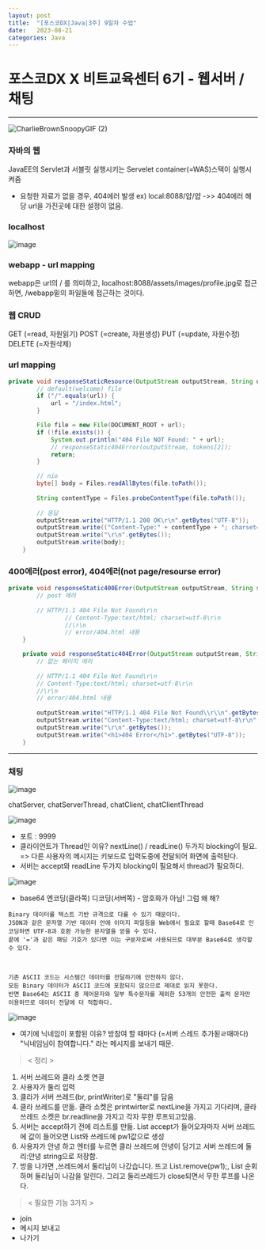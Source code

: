 ```yaml
---
layout: post
title:  "[포스코DX|Java|3주] 9일차 수업"
date:   2023-08-21
categories: Java
---
```


# 포스코DX X 비트교육센터 6기 - 웹서버 / 채팅 

--- 

![CharlieBrownSnoopyGIF (2)](https://github.com/talkingOrange/talkingOrange.github.io/assets/88815795/852c2ed2-1d3f-434d-b89a-be629e479bf8)

### 자바의 웹

 JavaEE의 Servlet과 서블릿 실행시키는 Servelet container(=WAS)스택이 실행시켜줌 


 - 요청한 자료가 없을 경우, 404에러 발생 ex) local:8088/얍/얍 ->> 404에러 해당 url을 가진곳에 대한 설정이 없음.

### localhost

![image](https://github.com/talkingOrange/talkingOrange.github.io/assets/88815795/eae7365e-cccf-4bcc-8bcf-a5691298f983)

### webapp - url mapping

webapp은 url의 / 를 의미하고, localhost:8088/assets/images/profile.jpg로 접근하면, /webapp밑의 파일들에 접근하는 것이다.


### 웹 CRUD

GET (=read, 자원읽기)
POST (=create, 자원생성)
PUT (=update, 자원수정)
DELETE (=자원삭제)

### url mapping

```java
private void responseStaticResource(OutputStream outputStream, String url, String protocol) throws IOException {
		// default(welcome) file
		if ("/".equals(url)) {
			url = "/index.html";
		}

		File file = new File(DOCUMENT_ROOT + url);
		if (!file.exists()) {
			System.out.println("404 File NOT Found: " + url);
			// responseStatic404Error(outputStream, tokens[2]);
			return;
		}

		// nio
		byte[] body = Files.readAllBytes(file.toPath());
		
		String contentType = Files.probeContentType(file.toPath());
		
		// 응답
		outputStream.write("HTTP/1.1 200 OK\r\n".getBytes("UTF-8"));
		outputStream.write(("Content-Type:" + contentType + "; charset=utf-8\r\n").getBytes("UTF-8"));
		outputStream.write("\r\n".getBytes());
		outputStream.write(body);
	}
```

### 400에러(post error), 404에러(not page/resourse error)

```java
private void responseStatic400Error(OutputStream outputStream, String string) {
		// post 에러
		
		// HTTP/1.1 404 File Not Found\r\n
				// Content-Type:text/html; charset=utf-8\r\n
				//\r\n
				// error/404.html 내용
	}

	private void responseStatic404Error(OutputStream outputStream, String protocol) throws IOException {
		// 없는 페이지 에러
		
		// HTTP/1.1 404 File Not Found\r\n
		// Content-Type:text/html; charset=utf-8\r\n
		//\r\n
		// error/404.html 내용
		
		outputStream.write("HTTP/1.1 404 File Not Found\\r\\n".getBytes("UTF-8"));
		outputStream.write("Content-Type:text/html; charset=utf-8\r\n".getBytes("UTF-8"));
		outputStream.write("\r\n".getBytes());
		outputStream.write("<h1>404 Error</h1>".getBytes("UTF-8"));
	}
```

---

### 채팅

![image](https://github.com/talkingOrange/talkingOrange.github.io/assets/88815795/7602959a-4210-4b88-80ec-f40f59dd5f30)

chatServer, chatServerThread, chatClient, chatClientThread

![image](https://github.com/talkingOrange/talkingOrange.github.io/assets/88815795/64480049-546f-445d-b559-a8ce2f413281)

* 포트 : 9999
* 클라이언트가 Thread인 이유? nextLine() / readLine() 두가지 blocking이 필요. => 다른 사용자의 메시지는 키보드로 입력도중에 전달되어 화면에 출력된다.
* 서버는 accept와 readLine 두가지 blocking이 필요해서 thread가 필요하다. 


![image](https://github.com/talkingOrange/talkingOrange.github.io/assets/88815795/7bc2a22d-dcdc-4bd5-8bc3-f0233c02a1eb)

* base64 엔코딩(클라쪽) 디코딩(서버쪽) - 암호화가 아님! 그럼 왜 해?

```console
Binary 데이터를 텍스트 기반 규격으로 다룰 수 있기 때문이다.
JSON과 같은 문자열 기반 데이터 안에 이미지 파일등을 Web에서 필요로 할때 Base64로 인코딩하면 UTF-8과 호환 가능한 문자열을 얻을 수 있다.
끝에 '='과 같은 패딩 기호가 있다면 이는 구분자로써 사용되므로 대부분 Base64로 생각할 수 있다.  

 

기존 ASCII 코드는 시스템간 데이터를 전달하기에 안전하지 않다.
모든 Binary 데이터가 ASCII 코드에 포함되지 않으므로 제대로 읽지 못한다.
반면 Base64는 ASCII 중 제어문자와 일부 특수문자를 제외한 53개의 안전한 출력 문자만 이용하므로 데이터 전달에 더 적합하다.
```

![image](https://github.com/talkingOrange/talkingOrange.github.io/assets/88815795/28bf6aa8-35cc-496a-8064-63b7de166d6a)

- 여기에 닉네임이 포함된 이유? 방참여 할 때마다 (=서버 스레드 추가됟ㄹ때마다) "닉네임님이 참여합니다." 라는 메시지를 보내기 때문.


>  < 정리 >

1. 서버 쓰레드와 클라 소켓 연결
2. 사용자가 둘리 입력
3. 클라가 서버 쓰레드(br, printWriter)로 "둘리"를 담음
4. 클라 쓰레드를 만듦. 클라 소켓은 printwirter로 nextLine을 가지고 기다리며, 클라 쓰레드 소켓은 br.readline을 가지고 각자 무한 루프되고있음.
5. 서버는 accept하기 전에 리스트를 만듦. List<printWriter> accept가 들어오자마자 서버 쓰레드에 값이 들어오면 List와 쓰레드에 pw1값으로 생성
6. 사용자가 안녕 하고 엔터를 누르면 클라 쓰레드에 안녕이 담기고 서버 쓰레드에 둘리:안녕 string으로 저장함.
7. 방을 나가면 ,쓰레드에서 둘리님이 나갔습니다. 뜨고 List.remove(pw1);, List 순회하며 둘리님이 나감을 알린다. 그리고 둘리쓰레드가 close되면서 무한 루프를 나온다.

> < 필요한 기능 3가지 >

- join
- 메시지 보내고
- 나가기

